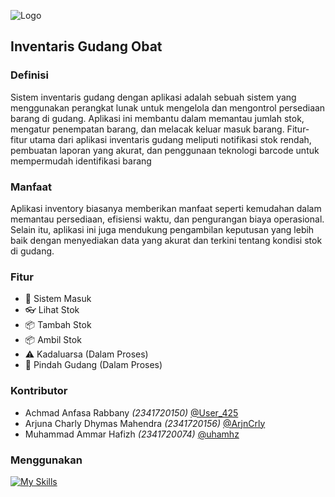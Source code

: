 
![Logo](https://www.helium10.com/app/uploads/2020/09/InventoryManagement_Hero@3x.png)


## Inventaris Gudang Obat

### Definisi
Sistem inventaris gudang dengan aplikasi adalah sebuah sistem yang menggunakan perangkat lunak untuk mengelola dan mengontrol persediaan barang di gudang. Aplikasi ini membantu dalam memantau jumlah stok, mengatur penempatan barang, dan melacak keluar masuk barang. Fitur-fitur utama dari aplikasi inventaris gudang meliputi notifikasi stok rendah, pembuatan laporan yang akurat, dan penggunaan teknologi barcode untuk mempermudah identifikasi barang

### Manfaat
Aplikasi inventory biasanya memberikan manfaat seperti kemudahan dalam memantau persediaan, efisiensi waktu, dan pengurangan biaya operasional. Selain itu, aplikasi ini juga mendukung pengambilan keputusan yang lebih baik dengan menyediakan data yang akurat dan terkini tentang kondisi stok di gudang.
### Fitur

- 🔐 Sistem Masuk
- 👓 Lihat Stok
- 📦 Tambah Stok
- 📦 Ambil Stok
- ⚠️ Kadaluarsa (Dalam Proses)
- 🚚 Pindah Gudang (Dalam Proses)


### Kontributor

- Achmad Anfasa Rabbany *(2341720150)* [@User_425](https://github.com/User-425)
- Arjuna Charly Dhymas Mahendra *(2341720156)*
    [@ArjnCrly](https://github.com/ArjnCr)
- Muhammad Ammar Hafizh *(2341720074)* [@uhamhz](https://github.com/uhamhz)


### Menggunakan
 [![My Skills](https://skillicons.dev/icons?i=java,vscode,git)]()